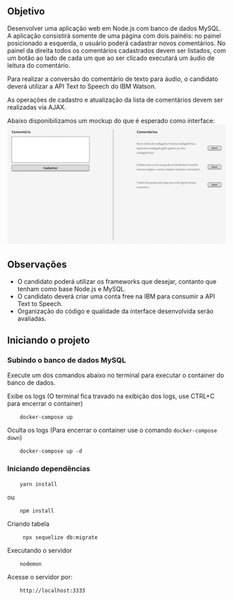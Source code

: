 ## Objetivo

Desenvolver uma aplicação web em Node.js com banco de dados MySQL. A aplicação consistirá somente de uma página com dois painéis: no painel posicionado a esquerda, o usuário poderá cadastrar novos comentários. No painel da direita todos os comentários cadastrados devem ser listados, com um botão ao lado de cada um que ao ser clicado executará um áudio de leitura do comentário.

Para realizar a conversão do comentário de texto para áudio, o candidato deverá utilizar a API Text to Speech do IBM Watson.

As operações de cadastro e atualização da lista de comentários devem ser realizadas via AJAX.

Abaixo disponibilizamos um mockup do que é esperado como interface:
![](images/mockup.png)

## Observações
- O candidato poderá utilizar os frameworks que desejar, contanto que tenham como base Node.js e MySQL.
- O candidato deverá criar uma conta free na IBM para consumir a API Text to Speech.
- Organização do código e qualidade da interface desenvolvida serão avaliadas.


## Iniciando o projeto

### Subindo o banco de dados MySQL
Execute um dos comandos abaixo no terminal para executar o container do banco de dados.

Exibe os logs (O terminal fica travado na exibição dos logs, use CTRL+C para encerrar o container)
```
    docker-compose up
```
Oculta os logs (Para encerrar o container use o comando `docker-compose down`)
```
    docker-compose up -d
```

### Iniciando dependências
```
    yarn install
```
ou
```
    npm install
```

Criando tabela
```
     npx sequelize db:migrate
```

Executando o servidor
```
    nodemon
```

Acesse o servidor por:
```
    http://localhost:3333
```